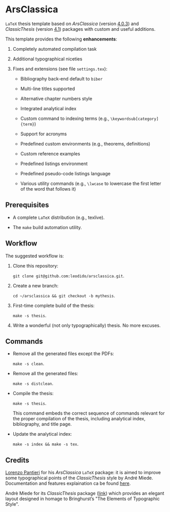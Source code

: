 # ArsClassica

`LaTeX` thesis template based on *ArsClassica* (version [4.0.3](http://www.ctan.org/pkg/arsclassica)) and *ClassicThesis* (version [4.1](http://www.ctan.org/pkg/classicthesis)) packages with custom and useful additions. 

This template provides the following **enhancements**:

1. Completely automated compilation task

2. Additional typographical niceties

3. Fixes and extensions (see file `settings.tex`):

	- Bibliography back-end default to `biber`

    - Multi-line titles supported

    - Alternative chapter numbers style

    - Integrated analytical index

    - Custom command to indexing terms (e.g., `\keywordsub[category]{term}`)

    - Support for acronyms
    
    - Predefined custom environments (e.g., theorems, definitions)

    - Custom reference examples

    - Predefined listings environment

    - Predefined pseudo-code listings language

    - Various utility commands (e.g., `\lwcase` to lowercase the first letter of the word that follows it)

## Prerequisites

- A complete `LaTeX` distribution (e.g., texlive).

- The `make` build automation utility.

## Workflow

The suggested workflow is:

1. Clone this repository:

    `git clone git@github.com:leodido/arsclassica.git`.

2. Create a new branch:

    `cd ~/arsclassica && git checkout -b mythesis`.

3. First-time complete build of the thesis:

    `make -s thesis`.

4. Write a wonderful (not only typographically) thesis. No more excuses.

## Commands

* Remove all the generated files except the PDFs:

    `make -s clean`.

* Remove all the generated files:

    `make -s distclean`.

* Compile the thesis:

    `make -s thesis`.

    This command embeds the correct sequence of commands relevant for the proper compilation of the thesis, including analytical index, bibliography, and title page.

* Update the analytical index:

    `make -s index && make -s tex`.

## Credits

[Lorenzo Pantieri](http://www.lorenzopantieri.net) for his *ArsClassica* `LaTeX` package: it is aimed to improve some ty­po­graph­i­cal points of the *Clas­sicTh­e­sis* style by André Miede. Documentation and features explaination ca be found [here](http://ftp.uniroma2.it/TeX/macros/latex/contrib/arsclassica/ArsClassica.pdf).

Andrè Miede for its *ClassicThesis* package ([link](http://ctan.mirror.garr.it/mirrors/CTAN/macros/latex/contrib/classicthesis/ClassicThesis.pdf)) which pro­vides an el­e­gant lay­out de­signed in homage to Bringhurst’s "The Ele­ments of Ty­po­graphic Style".
